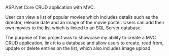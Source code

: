 ASP.Net Core CRUD application with MVC. 

User can view a list of popular movies which includes details such as the director, release date and an image of the movie poster.
Users can add their own movies to the list which is linked to an SQL Server database.

The purpose of this project was to showcase my ability to create a MVC CRUD application, link it to a database and allow users
to create, read from, update or delete entries on the list, which also includes image upload.
